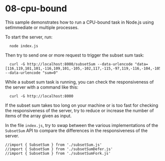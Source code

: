 # 08-cpu-bound

This sample demonstrates how to run a CPU-bound task in Node.js
using setImmediate or multiple processes.

To start the server, run:

```shell script
  node index.js
```

Then try to send one or more request to trigger the subset sum task:

```shell script
  curl -G http://localhost:8000/subsetSum --data-urlencode "data=[116,119,101,101,-116,109,101,-105,-102,117,-115,-97,119,-116,-104,-105,115]" --data-urlencode "sum=0"
```
  
While a subset sum task is running, you can check the responsiveness of the server with a command like this:

```shell script
  curl -G http://localhost:8000
```

If the subset sum takes too long on your machine or is too fast for checking the responsiveness of the server, try to reduce or increase the number of items of the array given as input.

In the file `index.js`, try to swap between the various implementations
of the `SubsetSum` API to compare the differences in the responsiveness of the 
server.

```
//import { SubsetSum } from './subsetSum.js'
//import { SubsetSum } from './subsetSumDefer.js'
//import { SubsetSum } from './subsetSumFork.js'
```
